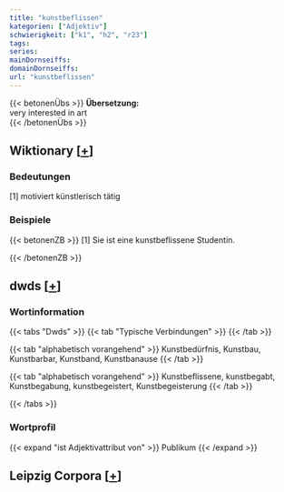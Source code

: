 ```yaml
---
title: "kunstbeflissen"
kategorien: ["Adjektiv"]
schwierigkeit: ["k1", "h2", "r23"]
tags:
series:
mainDornseiffs:
domainDornseiffs:
url: "kunstbeflissen"
---
```


{{< betonenÜbs >}}
**Übersetzung:**  
very interested in art  
{{< /betonenÜbs >}}

## Wiktionary [[+](https://de.wiktionary.org/wiki/kunstbeflissen)]

### Bedeutungen
[1] motiviert künstlerisch tätig  

### Beispiele
{{< betonenZB >}}
[1] Sie ist eine kunstbeflissene Studentin.  

{{< /betonenZB >}}


## dwds [[+](https://www.dwds.de/wb/kunstbeflissen)]

### Wortinformation
{{< tabs "Dwds" >}}
{{< tab "Typische Verbindungen" >}}
{{< /tab >}}

{{< tab "alphabetisch vorangehend" >}}
Kunstbedürfnis, Kunstbau, Kunstbarbar, Kunstband, Kunstbanause
{{< /tab >}}

{{< tab "alphabetisch vorangehend" >}}
Kunstbeflissene, kunstbegabt, Kunstbegabung, kunstbegeistert, Kunstbegeisterung
{{< /tab >}}

{{< /tabs >}}

### Wortprofil
{{< expand "ist Adjektivattribut von" >}} Publikum {{< /expand >}}

## Leipzig Corpora [[+](https://corpora.uni-leipzig.de/en/res?word=kunstbeflissen&corpusId=deu_newscrawl-public_2018)]

